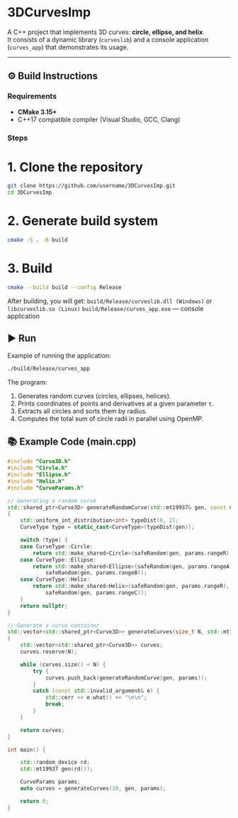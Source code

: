 # 3DCurvesImp

A C++ project that implements 3D curves: **circle, ellipse, and helix**.  
It consists of a dynamic library (`curveslib`) and a console application (`curves_app`) that demonstrates its usage.

---

## ⚙️ Build Instructions

### Requirements
- **CMake 3.15+**
- C++17 compatible compiler (Visual Studio, GCC, Clang)

### Steps
# 1. Clone the repository
```bash
git clone https://github.com/username/3DCurvesImp.git
cd 3DCurvesImp
```

# 2. Generate build system
```bash
cmake -S . -B build
```

# 3. Build
```bash
cmake --build build --config Release
```

After building, you will get:
`build/Release/curveslib.dll (Windows)` or `libcurveslib.so (Linux)`
`build/Release/curves_app.exe` — console application

## ▶️ Run
Example of running the application:
```bash
./build/Release/curves_app
```

The program:
1. Generates random curves (circles, ellipses, helices).
2. Prints coordinates of points and derivatives at a given parameter `t`.
3. Extracts all circles and sorts them by radius.
4. Computes the total sum of circle radii in parallel using OpenMP.

## 📚 Example Code (main.cpp)
```cpp
#include "Curve3D.h"
#include "Circle.h"
#include "Ellipse.h"
#include "Helix.h"
#include "CurveParams.h"

// Generating a random curve
std::shared_ptr<Curve3D> generateRandomCurve(std::mt19937& gen, const CurveParams& params)
{
	std::uniform_int_distribution<int> typeDist(0, 2);
	CurveType type = static_cast<CurveType>(typeDist(gen));

	switch (type) {
	case CurveType::Circle:
		return std::make_shared<Circle>(safeRandom(gen, params.rangeR));
	case CurveType::Ellipse:
		return std::make_shared<Ellipse>(safeRandom(gen, params.rangeA),
			safeRandom(gen, params.rangeB));
	case CurveType::Helix:
		return std::make_shared<Helix>(safeRandom(gen, params.rangeR),
			safeRandom(gen, params.rangeC));
	}
	return nullptr;
}

// Generate a curve container
std::vector<std::shared_ptr<Curve3D>> generateCurves(size_t N, std::mt19937& gen, const CurveParams& params)
{
	std::vector<std::shared_ptr<Curve3D>> curves;
	curves.reserve(N);

	while (curves.size() < N) {
		try {
			curves.push_back(generateRandomCurve(gen, params));
		}
		catch (const std::invalid_argument& e) {
			std::cerr << e.what() << "\n\n";
			break;
		}
	}

	return curves;
}

int main() {

	std::random_device rd;
	std::mt19937 gen(rd());

	CurveParams params;
	auto curves = generateCurves(10, gen, params);

	return 0;
}
```
